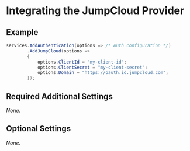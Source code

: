 # Integrating the JumpCloud Provider

## Example

```csharp
services.AddAuthentication(options => /* Auth configuration */)
        .AddJumpCloud(options =>
        {
            options.ClientId = "my-client-id";
            options.ClientSecret = "my-client-secret";
            options.Domain = "https://oauth.id.jumpcloud.com";
        });
```

## Required Additional Settings

_None._

## Optional Settings

_None._
